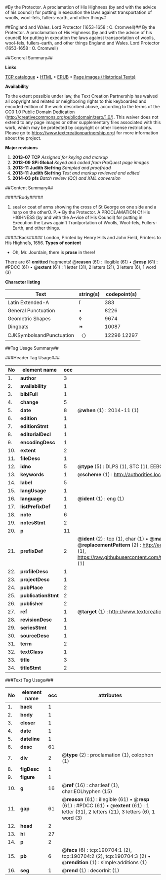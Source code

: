 #By the Protector. A proclamation of His Highness (by and with the advice of his council) for putting in execution the laws against transportation of woolls, wool-fels, fullers-earth, and other things#

##England and Wales. Lord Protector (1653-1658 : O. Cromwell)##
By the Protector. A proclamation of His Highness (by and with the advice of his council) for putting in execution the laws against transportation of woolls, wool-fels, fullers-earth, and other things
England and Wales. Lord Protector (1653-1658 : O. Cromwell)

##General Summary##

**Links**

[TCP catalogue](http://www.ota.ox.ac.uk/tcp/)  • 
[HTML](http://tei.it.ox.ac.uk/tcp/Texts-HTML/free/B20/B20856.html)  • 
[EPUB](http://tei.it.ox.ac.uk/tcp/Texts-EPUB/free/B20/B20856.epub) • 
[Page images (Historical Texts)](https://historicaltexts.jisc.ac.uk/eebo-61885990e)

**Availability**

To the extent possible under law, the Text Creation Partnership has waived all copyright and related or neighboring rights to this keyboarded and encoded edition of the work described above, according to the terms of the CC0 1.0 Public Domain Dedication (http://creativecommons.org/publicdomain/zero/1.0/). This waiver does not extend to any page images or other supplementary files associated with this work, which may be protected by copyright or other license restrictions. Please go to https://www.textcreationpartnership.org/ for more information about the project.

**Major revisions**

1. __2013-07__ __TCP__ *Assigned for keying and markup*
1. __2013-09__ __SPi Global__ *Keyed and coded from ProQuest page images*
1. __2013-11__ __Judith Siefring__ *Sampled and proofread*
1. __2013-11__ __Judith Siefring__ *Text and markup reviewed and edited*
1. __2014-03__ __pfs__ *Batch review (QC) and XML conversion*

##Content Summary##

#####Body#####

1. seal or coat of arms showing the cross of St George on one side and a harp on the otherO. P.❧ By the Protector. A PROCLAMATION Of His HIGHNESS (by and with the A•vice of His Council) for putting in Execution the Laws againſt Tranſportation of Woolls, Wool-fels, Fullers-Earth, and other things.

#####Back#####
London, Printed by Henry Hills and John Field, Printers to His Highneſs, 1656.
**Types of content**

  * Oh, Mr. Jourdain, there is **prose** in there!

There are 61 **omitted** fragments! 
 @__reason__ (61) : illegible (61)  •  @__resp__ (61) : #PDCC (61)  •  @__extent__ (61) : 1 letter (31), 2 letters (21), 3 letters (6), 1 word (3)

**Character listing**


|Text|string(s)|codepoint(s)|
|---|---|---|
|Latin Extended-A|ſ|383|
|General Punctuation|•|8226|
|Geometric Shapes|◊|9674|
|Dingbats|❧|10087|
|CJKSymbolsandPunctuation|〈〉|12296 12297|

##Tag Usage Summary##

###Header Tag Usage###

|No|element name|occ|attributes|
|---|---|---|---|
|1.|__author__|3||
|2.|__availability__|1||
|3.|__biblFull__|1||
|4.|__change__|5||
|5.|__date__|8| @__when__ (1) : 2014-11 (1)|
|6.|__edition__|1||
|7.|__editionStmt__|1||
|8.|__editorialDecl__|1||
|9.|__encodingDesc__|1||
|10.|__extent__|2||
|11.|__fileDesc__|1||
|12.|__idno__|5| @__type__ (5) : DLPS (1), STC (1), EEBO-CITATION (1), OCLC (1), VID (1)|
|13.|__keywords__|1| @__scheme__ (1) : http://authorities.loc.gov/ (1)|
|14.|__label__|5||
|15.|__langUsage__|1||
|16.|__language__|1| @__ident__ (1) : eng (1)|
|17.|__listPrefixDef__|1||
|18.|__note__|6||
|19.|__notesStmt__|2||
|20.|__p__|11||
|21.|__prefixDef__|2| @__ident__ (2) : tcp (1), char (1)  •  @__matchPattern__ (2) : ([0-9\-]+):([0-9IVX]+) (1), (.+) (1)  •  @__replacementPattern__ (2) : http://eebo.chadwyck.com/downloadtiff?vid=$1&page=$2 (1), https://raw.githubusercontent.com/textcreationpartnership/Texts/master/tcpchars.xml#$1 (1)|
|22.|__profileDesc__|1||
|23.|__projectDesc__|1||
|24.|__pubPlace__|2||
|25.|__publicationStmt__|2||
|26.|__publisher__|2||
|27.|__ref__|1| @__target__ (1) : http://www.textcreationpartnership.org/docs/. (1)|
|28.|__revisionDesc__|1||
|29.|__seriesStmt__|1||
|30.|__sourceDesc__|1||
|31.|__term__|2||
|32.|__textClass__|1||
|33.|__title__|3||
|34.|__titleStmt__|2||


###Text Tag Usage###

|No|element name|occ|attributes|
|---|---|---|---|
|1.|__back__|1||
|2.|__body__|1||
|3.|__closer__|1||
|4.|__date__|1||
|5.|__dateline__|1||
|6.|__desc__|61||
|7.|__div__|2| @__type__ (2) : proclamation (1), colophon (1)|
|8.|__figDesc__|1||
|9.|__figure__|1||
|10.|__g__|16| @__ref__ (16) : char:leaf (1), char:EOLhyphen (15)|
|11.|__gap__|61| @__reason__ (61) : illegible (61)  •  @__resp__ (61) : #PDCC (61)  •  @__extent__ (61) : 1 letter (31), 2 letters (21), 3 letters (6), 1 word (3)|
|12.|__head__|2||
|13.|__hi__|27||
|14.|__p__|2||
|15.|__pb__|6| @__facs__ (6) : tcp:190704:1 (2), tcp:190704:2 (2), tcp:190704:3 (2)  •  @__rendition__ (1) : simple:additions (1)|
|16.|__seg__|1| @__rend__ (1) : decorInit (1)|
